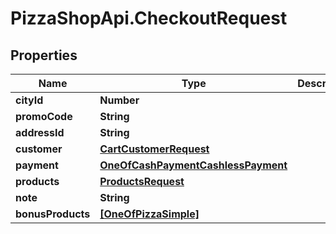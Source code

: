 # PizzaShopApi.CheckoutRequest

## Properties

Name | Type | Description | Notes
------------ | ------------- | ------------- | -------------
**cityId** | **Number** |  | [optional] 
**promoCode** | **String** |  | [optional] 
**addressId** | **String** |  | 
**customer** | [**CartCustomerRequest**](CartCustomerRequest.md) |  | 
**payment** | [**OneOfCashPaymentCashlessPayment**](OneOfCashPaymentCashlessPayment.md) |  | 
**products** | [**ProductsRequest**](ProductsRequest.md) |  | 
**note** | **String** |  | [optional] 
**bonusProducts** | [**[OneOfPizzaSimple]**](OneOfPizzaSimple.md) |  | [optional] 


